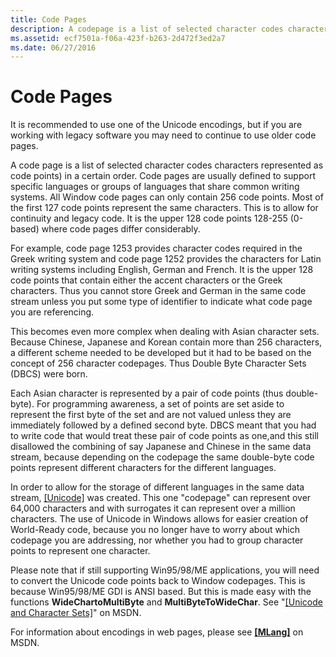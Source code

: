 ```yaml
---
title: Code Pages
description: A codepage is a list of selected character codes characters represented as code points in a certain order.
ms.assetid: ecf7501a-f06a-423f-b263-2d472f3ed2a7
ms.date: 06/27/2016
---
```

# Code Pages

It is recommended to use one of the Unicode encodings, but if you are working with legacy software you may need to continue to use older code pages.

A code page is a list of selected character codes characters represented as code points) in a certain order. Code pages are usually defined to support specific languages or groups of languages that share common writing systems. All Window code pages can only contain 256 code points. Most of the first 127 code points represent the same characters. This is to allow for continuity and legacy code. It is the upper 128 code points 128-255 (0-based) where code pages differ considerably.

For example, code page 1253 provides character codes required in the Greek writing system and code page 1252 provides the characters for Latin writing systems including English, German and French. It is the upper 128 code points that contain either the accent characters or the Greek characters. Thus you cannot store Greek and German in the same code stream unless you put some type of identifier to indicate what code page you are referencing.

This becomes even more complex when dealing with Asian character sets. Because Chinese, Japanese and Korean contain more than 256 characters, a different scheme needed to be developed but it had to be based on the concept of 256 character codepages. Thus Double Byte Character Sets (DBCS) were born.

Each Asian character is represented by a pair of code points (thus double-byte). For programming awareness, a set of points are set aside to represent the first byte of the set and are not valued unless they are immediately followed by a defined second byte. DBCS meant that you had to write code that would treat these pair of code points as one,and this still disallowed the combining of say Japanese and Chinese in the same data stream, because depending on the codepage the same double-byte code points represent different characters for the different languages.

In order to allow for the storage of different languages in the same data stream, [[Unicode]](https://msdn.microsoft.com/en-us/globalization/mt683841) was created. This one "codepage" can represent over 64,000 characters and with surrogates it can represent over a million characters. The use of Unicode in Windows allows for easier creation of World-Ready code, because you no longer have to worry about which codepage you are addressing, nor whether you had to group character points to represent one character.

Please note that if still supporting Win95/98/ME applications, you will need to convert the Unicode code points back to Window codepages. This is because Win95/98/ME GDI is ANSI based. But this is made easy with the functions **WideChartoMultiByte** and **MultiByteToWideChar**. See "[[Unicode and Character Sets]](https://msdn.microsoft.com/en-us/library/dd374083.aspx)" on MSDN.

For information about encodings in web pages, please see [**[MLang]**](https://msdn.microsoft.com/en-us/library/aa767865.aspx) on MSDN.


